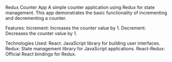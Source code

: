 Redux Counter App
A simple counter application using Redux for state management. This app demonstrates the basic functionality of incrementing and decrementing a counter.

Features:
Increment: Increases the counter value by 1.
Decrement: Decreases the counter value by 1. 

Technologies Used:
React: JavaScript library for building user interfaces.
Redux: State management library for JavaScript applications.
React-Redux: Official React bindings for Redux.